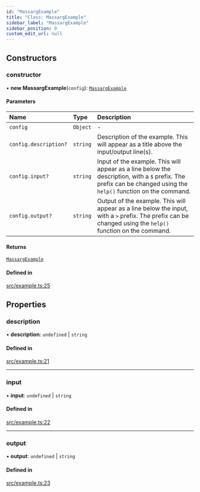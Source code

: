 ```yaml
---
id: "MassargExample"
title: "Class: MassargExample"
sidebar_label: "MassargExample"
sidebar_position: 0
custom_edit_url: null
---
```


## Constructors

### constructor

• **new MassargExample**(`config`): [`MassargExample`](MassargExample.md)

#### Parameters

| Name | Type | Description |
| :------ | :------ | :------ |
| `config` | `Object` | - |
| `config.description?` | `string` | Description of the example. This will appear as a title above the input/output line(s). |
| `config.input?` | `string` | Input of the example. This will appear as a line below the description, with a `$` prefix. The prefix can be changed using the `help()` function on the command. |
| `config.output?` | `string` | Output of the example. This will appear as a line below the input, with a `>` prefix. The prefix can be changed using the `help()` function on the command. |

#### Returns

[`MassargExample`](MassargExample.md)

#### Defined in

[src/example.ts:25](https://github.com/chenasraf/massarg/blob/48b3e64/src/example.ts#L25)

## Properties

### description

• **description**: `undefined` \| `string`

#### Defined in

[src/example.ts:21](https://github.com/chenasraf/massarg/blob/48b3e64/src/example.ts#L21)

___

### input

• **input**: `undefined` \| `string`

#### Defined in

[src/example.ts:22](https://github.com/chenasraf/massarg/blob/48b3e64/src/example.ts#L22)

___

### output

• **output**: `undefined` \| `string`

#### Defined in

[src/example.ts:23](https://github.com/chenasraf/massarg/blob/48b3e64/src/example.ts#L23)
